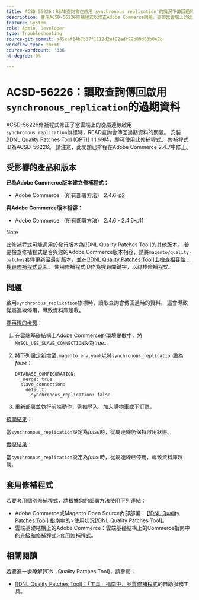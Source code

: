 ```yaml
---
title: ACSD-56226：READ查詢會在啟用'synchronous_replication'的情況下傳回過時的資料
description: 套用ACSD-56226修補程式以修正Adobe Commerce問題，亦即當雲端上的從屬連線啟用「synchronous_replication」旗標時，讀取查詢會傳回過時的資料。
feature: System
role: Admin, Developer
type: Troubleshooting
source-git-commit: a45cef14b7b37f1112d2ef82adf29b09d63b8e2b
workflow-type: tm+mt
source-wordcount: '336'
ht-degree: 0%

---
```



# ACSD-56226：讀取查詢傳回啟用`synchronous_replication`的過期資料

ACSD-56226修補程式修正了當雲端上的從屬連線啟用`synchronous_replication`旗標時，READ查詢會傳回過期資料的問題。 安裝[[!DNL Quality Patches Tool (QPT)]](/help/tools/quality-patches-tool/quality-patches-tool-to-self-serve-quality-patches.md) 1.1.69時，即可使用此修補程式。 修補程式ID為ACSD-56226。 請注意，此問題已排程在Adobe Commerce 2.4.7中修正。

## 受影響的產品和版本

**已為Adobe Commerce版本建立修補程式：**

* Adobe Commerce （所有部署方法） 2.4.6-p2

**與Adobe Commerce版本相容：**

* Adobe Commerce （所有部署方法） 2.4.6 - 2.4.6-p11

>[!NOTE]
>
>此修補程式可能適用於發行版本為[!DNL Quality Patches Tool]的其他版本。 若要檢查修補程式是否與您的Adobe Commerce版本相容，請將`magento/quality-patches`套件更新至最新版本，並在[[!DNL Quality Patches Tool]上檢查相容性：搜尋修補程式頁面](https://experienceleague.adobe.com/tools/commerce-quality-patches/index.html)。 使用修補程式ID作為搜尋關鍵字，以尋找修補程式。

## 問題

啟用`synchronous_replication`旗標時，讀取查詢會傳回過時的資料。 這會導致從屬連線停用，導致資料庫超載。

<u>要再現的步驟</u>：

1. 在雲端基礎結構上Adobe Commerce的環境變數中，將`MYSQL_USE_SLAVE_CONNECTION`設為&#x200B;*true*。
1. 將下列設定新增至`.magento.env.yaml`以將`synchronous_replication`設為&#x200B;*false*：

   ```
   DATABASE_CONFIGURATION:
     _merge: true
     slave_connection:
       default:
         synchronous_replication: false
   ```

1. 重新部署並執行前端動作，例如登入、加入購物車或下訂單。

<u>預期結果</u>：

當`synchronous_replication`設定為&#x200B;*false*&#x200B;時，從屬連線仍保持啟用狀態。

<u>實際結果</u>：

當`synchronous_replication`設定為&#x200B;*false*&#x200B;時，從屬連線已停用，導致資料庫超載。

## 套用修補程式

若要套用個別修補程式，請根據您的部署方法使用下列連結：

* Adobe Commerce或Magento Open Source內部部署： [[!DNL Quality Patches Tool] 指南中的](/help/tools/quality-patches-tool/usage.md)>使用狀況[!DNL Quality Patches Tool]。
* 雲端基礎結構上的Adobe Commerce：雲端基礎結構上的Commerce指南中的[升級和修補程式>套用修補程式](https://experienceleague.adobe.com/docs/commerce-cloud-service/user-guide/develop/upgrade/apply-patches.html)。

## 相關閱讀

若要進一步瞭解[!DNL Quality Patches Tool]，請參閱：

* [[!DNL Quality Patches Tool]：「工具」指南中，品質修補程式](/help/tools/quality-patches-tool/quality-patches-tool-to-self-serve-quality-patches.md)的自助服務工具。
